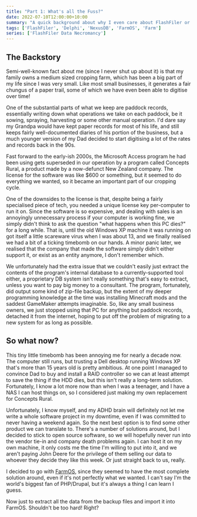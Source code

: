 ```yaml
---
title: "Part 1: What's all the Fuss?"
date: 2022-07-10T12:00:00+10:00
summary: "A quick background about why I even care about FlashFiler or NexusDB"
tags: ['FlashFiler', 'Delphi', 'NexusDB', 'FarmOS', 'Farm']
series: ['FlashFiler Data Necromancy']
---
```


## The Backstory
Semi-well-known fact about me (since I never shut up about it) is that my family owns a medium sized cropping farm, which has been a big part of my life since I was very small. 
Like most small businesses, it generates a fair chungus of a paper trail, some of which we have even been able to digitise over time!

One of the substantial parts of what we keep are paddock records, essentially writing down what operations we take on each paddock, be it sowing, spraying, harvesting or some other manual operation.
I'd dare say my Grandpa would have kept paper records for most of his life, and still keeps fairly well-documented diaries of his portion of the business, but a much younger version of my Dad decided to start digitising a lot of the rates and records back in the 90s.

Fast forward to the early-ish 2000s, the Microsoft Access program he had been using gets superseded in our operation by a program called Concepts Rural, a product made by a now-defunct New Zealand company. The license for the software was like $600 or something, but it seemed to do everything we wanted, so it became an important part of our cropping cycle.

One of the downsides to the license is that, despite being a fairly specialised piece of tech, you needed a unique license key per-computer to run it on. 
Since the software is so expensive, and dealing with sales is an annoyingly unnecessary process if your computer is working fine, we simply didn't think to ask the question "what happens when this PC dies?" for a long while. 
That is, until the old Windows XP machine it was running on got itself a little scareware virus when I was about 13, and we finally realised we had a bit of a ticking timebomb on our hands. A minor panic later, we realised that the company that made the software simply didn't either support it, or exist as an entity anymore, I don't remember which. 

We unfortunately had the extra issue that we couldn't easily just extract the contents of the program's internal database to a currently-supported tool either, a proprietary DB system isn't really something that's easy to extract, unless you want to pay big money to a consultant. 
The program, fortunately, did output some kind of zip-file backup, but the extent of my deeper programming knowledge at the time was installing Minecraft mods and the saddest GameMaker attempts imaginable.
So, like any small business owners, we just stopped using that PC for anything but paddock records, detached it from the internet, hoping to put off the problem of migrating to a new system for as long as possible.

## So what now?

This tiny little timebomb has been annoying me for nearly a decade now. The computer still runs, but trusting a Dell desktop running Windows XP that's more than 15 years old is pretty ambitious. 
At one point I managed to convince Dad to buy and install a RAID controller so we can at least attempt to save the thing if the HDD dies, but this isn't really a long-term solution.
Fortunately, I know a lot more now than when I was a teenager, and I have a NAS I can host things on, so I considered just making my own replacement for Concepts Rural.

Unfortunately, I know myself, and my ADHD brain will definitely not let me write a whole software project in my downtime, even if I was committed to never having a weekend again. So the next best option is to find some other product we can translate to.
There's a number of solutions around, but I decided to stick to open source software, so we will hopefully never run into the vendor tie-in and company death problems again. I can host it on my own machine, it only costs me the time I'm willing to put into it, and we aren't paying John Deere for the privilege of them selling our data to whoever they decide they like this week. Or just straight back to us, really.

I decided to go with [FarmOS](https://farmos.org/), since they seemed to have the most complete solution around, even if it's not perfectly what we wanted.
I can't say I'm the world's biggest fan of PHP/Drupal, but it's always a thing I can learn I guess.

Now just to extract all the data from the backup files and import it into FarmOS. Shouldn't be too hard! Right?
